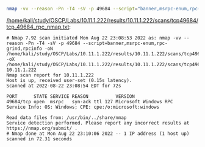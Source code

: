 ```bash
nmap -vv --reason -Pn -T4 -sV -p 49684 --script="banner,msrpc-enum,rpc-grind,rpcinfo" -oN "/home/kali/study/OSCP/Labs/10.11.1.222/results/10.11.1.222/scans/tcp49684/tcp_49684_rpc_nmap.txt" -oX "/home/kali/study/OSCP/Labs/10.11.1.222/results/10.11.1.222/scans/tcp49684/xml/tcp_49684_rpc_nmap.xml" 10.11.1.222
```

[/home/kali/study/OSCP/Labs/10.11.1.222/results/10.11.1.222/scans/tcp49684/tcp_49684_rpc_nmap.txt](file:///home/kali/study/OSCP/Labs/10.11.1.222/results/10.11.1.222/scans/tcp49684/tcp_49684_rpc_nmap.txt):

```
# Nmap 7.92 scan initiated Mon Aug 22 23:08:53 2022 as: nmap -vv --reason -Pn -T4 -sV -p 49684 --script=banner,msrpc-enum,rpc-grind,rpcinfo -oN /home/kali/study/OSCP/Labs/10.11.1.222/results/10.11.1.222/scans/tcp49684/tcp_49684_rpc_nmap.txt -oX /home/kali/study/OSCP/Labs/10.11.1.222/results/10.11.1.222/scans/tcp49684/xml/tcp_49684_rpc_nmap.xml 10.11.1.222
Nmap scan report for 10.11.1.222
Host is up, received user-set (0.15s latency).
Scanned at 2022-08-22 23:08:54 EDT for 72s

PORT      STATE SERVICE REASON          VERSION
49684/tcp open  msrpc   syn-ack ttl 127 Microsoft Windows RPC
Service Info: OS: Windows; CPE: cpe:/o:microsoft:windows

Read data files from: /usr/bin/../share/nmap
Service detection performed. Please report any incorrect results at https://nmap.org/submit/ .
# Nmap done at Mon Aug 22 23:10:06 2022 -- 1 IP address (1 host up) scanned in 72.31 seconds

```
